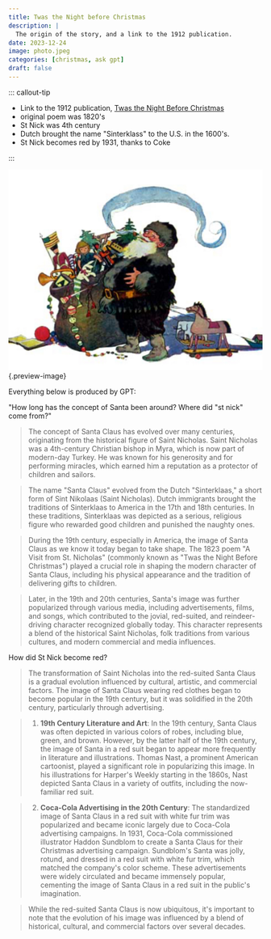```yaml
---
title: Twas the Night before Christmas
description: |
  The origin of the story, and a link to the 1912 publication. 
date: 2023-12-24
image: photo.jpeg
categories: [christmas, ask gpt]
draft: false
---
```


::: callout-tip

- Link to the 1912 publication, [Twas the Night Before Christmas](http://www.gutenberg.org/ebooks/17135)
- original poem was 1820's
- St Nick was 4th century
- Dutch brought the name "Sinterklass" to the U.S. in the 1600's. 
- St Nick becomes red by 1931, thanks to Coke

:::

![The OG St. Nick](photo.jpeg){.preview-image}

Everything below is produced by GPT:

"How long has the concept of Santa been around? Where did "st nick" come from?"

> The concept of Santa Claus has evolved over many centuries, originating from the historical figure of Saint Nicholas. Saint Nicholas was a 4th-century Christian bishop in Myra, which is now part of modern-day Turkey. He was known for his generosity and for performing miracles, which earned him a reputation as a protector of children and sailors. 

> The name "Santa Claus" evolved from the Dutch "Sinterklaas," a short form of Sint Nikolaas (Saint Nicholas). Dutch immigrants brought the traditions of Sinterklaas to America in the 17th and 18th centuries. In these traditions, Sinterklaas was depicted as a serious, religious figure who rewarded good children and punished the naughty ones.

> During the 19th century, especially in America, the image of Santa Claus as we know it today began to take shape. The 1823 poem "A Visit from St. Nicholas" (commonly known as "Twas the Night Before Christmas") played a crucial role in shaping the modern character of Santa Claus, including his physical appearance and the tradition of delivering gifts to children. 

> Later, in the 19th and 20th centuries, Santa's image was further popularized through various media, including advertisements, films, and songs, which contributed to the jovial, red-suited, and reindeer-driving character recognized globally today. This character represents a blend of the historical Saint Nicholas, folk traditions from various cultures, and modern commercial and media influences.


How did St Nick become red?

> The transformation of Saint Nicholas into the red-suited Santa Claus is a gradual evolution influenced by cultural, artistic, and commercial factors. The image of Santa Claus wearing red clothes began to become popular in the 19th century, but it was solidified in the 20th century, particularly through advertising.

> 1. **19th Century Literature and Art**: In the 19th century, Santa Claus was often depicted in various colors of robes, including blue, green, and brown. However, by the latter half of the 19th century, the image of Santa in a red suit began to appear more frequently in literature and illustrations. Thomas Nast, a prominent American cartoonist, played a significant role in popularizing this image. In his illustrations for Harper's Weekly starting in the 1860s, Nast depicted Santa Claus in a variety of outfits, including the now-familiar red suit.

> 2. **Coca-Cola Advertising in the 20th Century**: The standardized image of Santa Claus in a red suit with white fur trim was popularized and became iconic largely due to Coca-Cola advertising campaigns. In 1931, Coca-Cola commissioned illustrator Haddon Sundblom to create a Santa Claus for their Christmas advertising campaign. Sundblom's Santa was jolly, rotund, and dressed in a red suit with white fur trim, which matched the company's color scheme. These advertisements were widely circulated and became immensely popular, cementing the image of Santa Claus in a red suit in the public's imagination.

> While the red-suited Santa Claus is now ubiquitous, it's important to note that the evolution of his image was influenced by a blend of historical, cultural, and commercial factors over several decades.